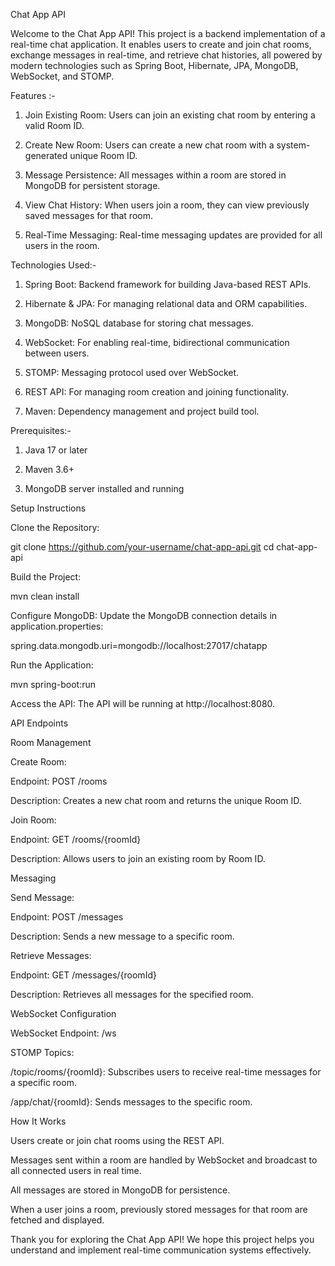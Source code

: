 Chat App API

Welcome to the Chat App API! This project is a backend implementation of a real-time chat application.
It enables users to create and join chat rooms, exchange messages in real-time, and retrieve chat histories, 
all powered by modern technologies such as Spring Boot, Hibernate, JPA, MongoDB, WebSocket, and STOMP.

Features :-

1) Join Existing Room: Users can join an existing chat room by entering a valid Room ID.

2) Create New Room: Users can create a new chat room with a system-generated unique Room ID.

3) Message Persistence: All messages within a room are stored in MongoDB for persistent storage.

4) View Chat History: When users join a room, they can view previously saved messages for that room.

5) Real-Time Messaging: Real-time messaging updates are provided for all users in the room.

Technologies Used:-

1) Spring Boot: Backend framework for building Java-based REST APIs.

2) Hibernate & JPA: For managing relational data and ORM capabilities.

3) MongoDB: NoSQL database for storing chat messages.

4) WebSocket: For enabling real-time, bidirectional communication between users.

5) STOMP: Messaging protocol used over WebSocket.

6) REST API: For managing room creation and joining functionality.

7) Maven: Dependency management and project build tool.

Prerequisites:-

1) Java 17 or later

2) Maven 3.6+

3) MongoDB server installed and running


Setup Instructions

Clone the Repository:

git clone https://github.com/your-username/chat-app-api.git
cd chat-app-api

Build the Project:

mvn clean install

Configure MongoDB:
Update the MongoDB connection details in application.properties:

spring.data.mongodb.uri=mongodb://localhost:27017/chatapp

Run the Application:

mvn spring-boot:run

Access the API:
The API will be running at http://localhost:8080.

API Endpoints

Room Management

Create Room:

Endpoint: POST /rooms

Description: Creates a new chat room and returns the unique Room ID.

Join Room:

Endpoint: GET /rooms/{roomId}

Description: Allows users to join an existing room by Room ID.

Messaging

Send Message:

Endpoint: POST /messages

Description: Sends a new message to a specific room.

Retrieve Messages:

Endpoint: GET /messages/{roomId}

Description: Retrieves all messages for the specified room.

WebSocket Configuration

WebSocket Endpoint: /ws

STOMP Topics:

/topic/rooms/{roomId}: Subscribes users to receive real-time messages for a specific room.

/app/chat/{roomId}: Sends messages to the specific room.

How It Works

Users create or join chat rooms using the REST API.

Messages sent within a room are handled by WebSocket and broadcast to all connected users in real time.

All messages are stored in MongoDB for persistence.

When a user joins a room, previously stored messages for that room are fetched and displayed.


Thank you for exploring the Chat App API! We hope this project helps you understand and implement real-time communication systems effectively.

